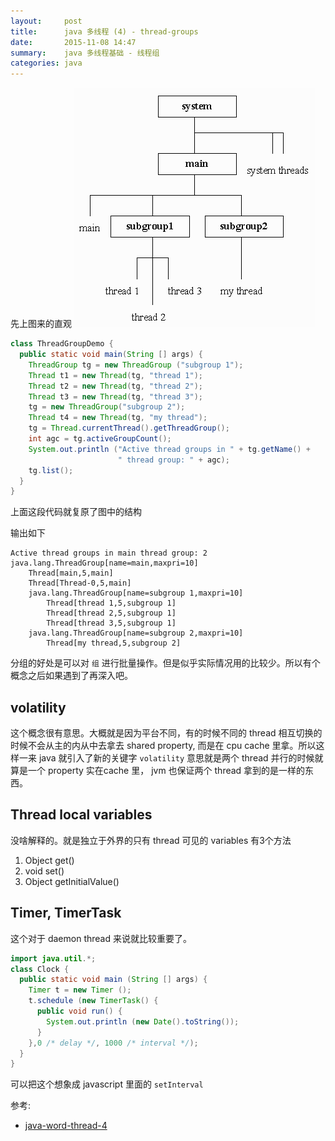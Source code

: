 ```yaml
---
layout:     post
title:      java 多线程 (4) - thread-groups
date:       2015-11-08 14:47
summary:    java 多线程基础 - 线程组
categories: java
---
```


先上图来的直观
![java-thread-group](/assets/img/java-threads-groups.gif)

``` java
class ThreadGroupDemo {
  public static void main(String [] args) {
    ThreadGroup tg = new ThreadGroup ("subgroup 1");
    Thread t1 = new Thread(tg, "thread 1");
    Thread t2 = new Thread(tg, "thread 2");
    Thread t3 = new Thread(tg, "thread 3");
    tg = new ThreadGroup("subgroup 2");
    Thread t4 = new Thread(tg, "my thread");
    tg = Thread.currentThread().getThreadGroup();
    int agc = tg.activeGroupCount();
    System.out.println ("Active thread groups in " + tg.getName() +
                        " thread group: " + agc);
    tg.list();
  }
}
```

上面这段代码就复原了图中的结构

输出如下

```
Active thread groups in main thread group: 2
java.lang.ThreadGroup[name=main,maxpri=10]
    Thread[main,5,main]
    Thread[Thread-0,5,main]
    java.lang.ThreadGroup[name=subgroup 1,maxpri=10]
        Thread[thread 1,5,subgroup 1]
        Thread[thread 2,5,subgroup 1]
        Thread[thread 3,5,subgroup 1]
    java.lang.ThreadGroup[name=subgroup 2,maxpri=10]
        Thread[my thread,5,subgroup 2]
```

分组的好处是可以对 `组` 进行批量操作。但是似乎实际情况用的比较少。所以有个概念之后如果遇到了再深入吧。

## volatility
这个概念很有意思。大概就是因为平台不同，有的时候不同的 thread 相互切换的时候不会从主的内从中去拿去 shared property, 而是在 cpu cache 里拿。所以这样一来 java 就引入了新的关键字 `volatility` 意思就是两个 thread 并行的时候就算是一个 property 实在cache 里， jvm 也保证两个 thread 拿到的是一样的东西。

## Thread local variables
没啥解释的。就是独立于外界的只有 thread 可见的 variables 有3个方法

1. Object get()
2. void set()
3. Object getInitialValue()

## Timer, TimerTask
这个对于 daemon thread 来说就比较重要了。

``` java
import java.util.*;
class Clock {
  public static void main (String [] args) {
    Timer t = new Timer ();
    t.schedule (new TimerTask() {
      public void run() {
        System.out.println (new Date().toString());
      }
    },0 /* delay */, 1000 /* interval */);
  }
}
```
 可以把这个想象成 javascript 里面的 `setInterval`

参考:

* [java-word-thread-4](http://www.javaworld.com/article/2074481/java-concurrency/java-101--understanding-java-threads--part-4---thread-groups--volatility--and-threa.html)
